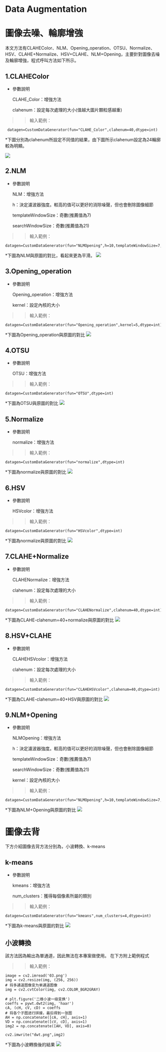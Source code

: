 # Data Augmentation
<h1>圖像去噪、輪廓增強</h1>

本文方法有CLAHEColor、NLM、Opening_operation、OTSU、Normalize、HSV、CLAHE+Normalize、HSV+CLAHE、NLM+Opening，主要針對圖像去噪及輪廓增強，程式呼叫方法如下所示。

<h2>1.CLAHEColor</h2>

- 參數說明

    CLAHE_Color：增強方法
    
    clahenum：設定每次處理的大小(值越大圖片顆粒感越重)

>>輸入範例：

```python=
 datagen=CustomDataGenerator(fun="CLAHE_Color",clahenum=40,dtype=int)
```
*下圖分別為clahenum所設定不同值的結果，由下圖所示clahenum設定為24輪廓較為明顯。

![](https://i.imgur.com/FV7kKRt.jpg)

<h2>2.NLM</h2>


- 參數說明

    NLM：增強方法

    h：決定濾波器強度。較高的值可以更好的消除噪聲，但也會刪除圖像細節

    templateWindowSize：奇數(推薦值為7)

    searchWindowSize：奇數(推薦值為21)

>>輸入範例：

```python=
datagen=CustomDataGenerator(fun="NLMOpening",h=10,templateWindowSize=7,searchWindowSize=21,dtype=int)
```
*下圖為NLM與原圖的對比，看起來更為平滑。
![](https://i.imgur.com/UI8Cdmq.png)

<h2>3.Opening_operation</h2>


- 參數說明

    Opening_operation：增強方法

    kernel：設定內核的大小

>>輸入範例：

```python=
datagen=CustomDataGenerator(fun="Opening_operation",kernel=5,dtype=int)
```
*下圖為Opening_operation與原圖的對比
![](https://i.imgur.com/NqBekq0.png)

<h2>4.OTSU</h2>


- 參數說明

    OTSU：增強方法

>>輸入範例：

```python=
datagen=CustomDataGenerator(fun="OTSU",dtype=int)
```
*下圖為OTSU與原圖的對比
![](https://i.imgur.com/62RhjOZ.png)



<h2>5.Normalize</h2>


- 參數說明

    normalize：增強方法

>>輸入範例：

```python=
datagen=CustomDataGenerator(fun="normalize",dtype=int)
```
*下圖為normalize與原圖的對比
![](https://i.imgur.com/5p77gRP.png)

<h2>6.HSV</h2>


- 參數說明

    HSVcolor：增強方法

>>輸入範例：

```python=
datagen=CustomDataGenerator(fun="HSVcolor",dtype=int)
```
*下圖為normalize與原圖的對比
![](https://i.imgur.com/mWUZkj5.png)

<h2>7.CLAHE+Normalize</h2>


- 參數說明

    CLAHENormalize：增強方法
    
    clahenum：設定每次處理的大小

>>輸入範例：

```python=
datagen=CustomDataGenerator(fun="CLAHENormalize",clahenum=40,dtype=int)
```
*下圖為CLAHE-clahenum=40+normalize與原圖的對比
![](https://i.imgur.com/8Y9zGPM.png)

<h2>8.HSV+CLAHE</h2>


- 參數說明

    CLAHEHSVcolor：增強方法

    clahenum：設定每次處理的大小

>>輸入範例：

```python=
datagen=CustomDataGenerator(fun="CLAHEHSVcolor",clahenum=40,dtype=int)
```
*下圖為CLAHE-clahenum=40+HSV與原圖的對比
![](https://i.imgur.com/kpZ5Wkb.png)

<h2>9.NLM+Opening</h2>


- 參數說明

    NLMOpening：增強方法

    h：決定濾波器強度。較高的值可以更好的消除噪聲，但也會刪除圖像細節

    templateWindowSize：奇數(推薦值為7)

    searchWindowSize：奇數(推薦值為21)

    kernel：設定內核的大小

>>輸入範例：

```python=
datagen=CustomDataGenerator(fun="NLMOpening",h=10,templateWindowSize=7,searchWindowSize=21,kernel=5,dtype=int)
```
*下圖為NLM+Opening與原圖的對比
![](https://i.imgur.com/urbKpZ7.png)

<h1>圖像去背</h1>

下方介紹圖像去背方法分別為，小波轉換、k-means


<h2>k-means</h2>


- 參數說明

    kmeans：增強方法
    
    num_clusters：獲得每個像素所屬的類別

>>輸入範例：

```python=
datagen=CustomDataGenerator(fun="kmeans",num_clusters=4,dtype=int)
```
*下圖為k-means與原圖的對比
![](https://i.imgur.com/g9ENDEA.png)



<h2>小波轉換</h2>


<p color="red">該方法因為輸出為單通道，因此無法在本專案做使用。
在下方附上範例程式</p>

>>輸入範例：

```python=
image = cv2.imread('03.png')
img = cv2.resize(img, (256, 256))
# 将多通道图像变为单通道图像
img = cv2.cvtColor(img, cv2.COLOR_BGR2GRAY)

# plt.figure('二维小波一级变换')
coeffs = pywt.dwt2(img, 'haar')
cA, (cH, cV, cD) = coeffs
# 将各个子图进行拼接，最后得到一张图
AH = np.concatenate([cA, cH], axis=1)
VD = np.concatenate([cV, cD], axis=1)
img2 = np.concatenate([AH, VD], axis=0)

cv2.imwrite("dwt.png",img2)
```
*下圖為小波轉換後的結果
![](https://i.imgur.com/Qcz8sYl.png)
